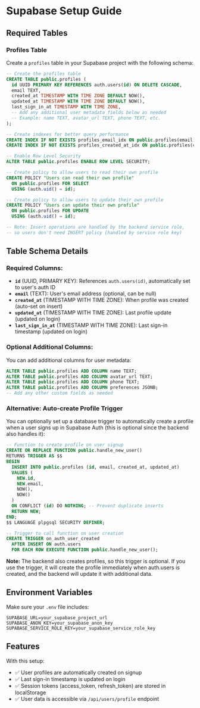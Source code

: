 # Supabase Setup Guide

## Required Tables

### Profiles Table

Create a `profiles` table in your Supabase project with the following schema:

```sql
-- Create the profiles table
CREATE TABLE public.profiles (
  id UUID PRIMARY KEY REFERENCES auth.users(id) ON DELETE CASCADE,
  email TEXT,
  created_at TIMESTAMP WITH TIME ZONE DEFAULT NOW(),
  updated_at TIMESTAMP WITH TIME ZONE DEFAULT NOW(),
  last_sign_in_at TIMESTAMP WITH TIME ZONE,
  -- Add any additional user metadata fields below as needed
  -- Example: name TEXT, avatar_url TEXT, phone TEXT, etc.
);

-- Create indexes for better query performance
CREATE INDEX IF NOT EXISTS profiles_email_idx ON public.profiles(email);
CREATE INDEX IF NOT EXISTS profiles_created_at_idx ON public.profiles(created_at);

-- Enable Row Level Security
ALTER TABLE public.profiles ENABLE ROW LEVEL SECURITY;

-- Create policy to allow users to read their own profile
CREATE POLICY "Users can read their own profile"
  ON public.profiles FOR SELECT
  USING (auth.uid() = id);

-- Create policy to allow users to update their own profile
CREATE POLICY "Users can update their own profile"
  ON public.profiles FOR UPDATE
  USING (auth.uid() = id);

-- Note: Insert operations are handled by the backend service role,
-- so users don't need INSERT policy (handled by service role key)
```

## Table Schema Details

### Required Columns:
- **`id`** (UUID, PRIMARY KEY): References `auth.users(id)`, automatically set to user's auth ID
- **`email`** (TEXT): User's email address (optional, can be null)
- **`created_at`** (TIMESTAMP WITH TIME ZONE): When profile was created (auto-set on insert)
- **`updated_at`** (TIMESTAMP WITH TIME ZONE): Last profile update (updated on login)
- **`last_sign_in_at`** (TIMESTAMP WITH TIME ZONE): Last sign-in timestamp (updated on login)

### Optional Additional Columns:
You can add additional columns for user metadata:
```sql
ALTER TABLE public.profiles ADD COLUMN name TEXT;
ALTER TABLE public.profiles ADD COLUMN avatar_url TEXT;
ALTER TABLE public.profiles ADD COLUMN phone TEXT;
ALTER TABLE public.profiles ADD COLUMN preferences JSONB;
-- Add any other custom fields as needed
```

### Alternative: Auto-create Profile Trigger

You can optionally set up a database trigger to automatically create a profile when a user signs up in Supabase Auth (this is optional since the backend also handles it):

```sql
-- Function to create profile on user signup
CREATE OR REPLACE FUNCTION public.handle_new_user()
RETURNS TRIGGER AS $$
BEGIN
  INSERT INTO public.profiles (id, email, created_at, updated_at)
  VALUES (
    NEW.id,
    NEW.email,
    NOW(),
    NOW()
  )
  ON CONFLICT (id) DO NOTHING; -- Prevent duplicate inserts
  RETURN NEW;
END;
$$ LANGUAGE plpgsql SECURITY DEFINER;

-- Trigger to call function on user creation
CREATE TRIGGER on_auth_user_created
  AFTER INSERT ON auth.users
  FOR EACH ROW EXECUTE FUNCTION public.handle_new_user();
```

**Note:** The backend also creates profiles, so this trigger is optional. If you use the trigger, it will create the profile immediately when auth.users is created, and the backend will update it with additional data.

## Environment Variables

Make sure your `.env` file includes:

```env
SUPABASE_URL=your_supabase_project_url
SUPABASE_ANON_KEY=your_supabase_anon_key
SUPABASE_SERVICE_ROLE_KEY=your_supabase_service_role_key
```

## Features

With this setup:
- ✅ User profiles are automatically created on signup
- ✅ Last sign-in timestamp is updated on login
- ✅ Session tokens (access_token, refresh_token) are stored in localStorage
- ✅ User data is accessible via `/api/users/profile` endpoint
